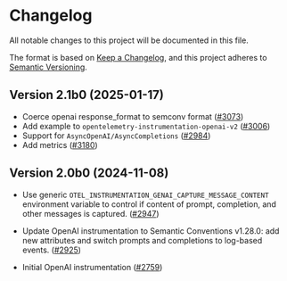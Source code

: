 # Changelog

All notable changes to this project will be documented in this file.

The format is based on [Keep a Changelog](https://keepachangelog.com/en/1.0.0/),
and this project adheres to [Semantic Versioning](https://semver.org/spec/v2.0.0.html).

## Version 2.1b0 (2025-01-17)

- Coerce openai response_format to semconv format
  ([#3073](https://github.com/open-telemetry/opentelemetry-python-contrib/pull/3073))
- Add example to `opentelemetry-instrumentation-openai-v2`
  ([#3006](https://github.com/open-telemetry/opentelemetry-python-contrib/pull/3006))
- Support for `AsyncOpenAI/AsyncCompletions` ([#2984](https://github.com/open-telemetry/opentelemetry-python-contrib/pull/2984))
- Add metrics ([#3180](https://github.com/open-telemetry/opentelemetry-python-contrib/pull/3180))

## Version 2.0b0 (2024-11-08)

- Use generic `OTEL_INSTRUMENTATION_GENAI_CAPTURE_MESSAGE_CONTENT` environment variable
  to control if content of prompt, completion, and other messages is captured.
  ([#2947](https://github.com/open-telemetry/opentelemetry-python-contrib/pull/2947))

- Update OpenAI instrumentation to Semantic Conventions v1.28.0: add new attributes
  and switch prompts and completions to log-based events.
  ([#2925](https://github.com/open-telemetry/opentelemetry-python-contrib/pull/2925))

- Initial OpenAI instrumentation
  ([#2759](https://github.com/open-telemetry/opentelemetry-python-contrib/pull/2759))
